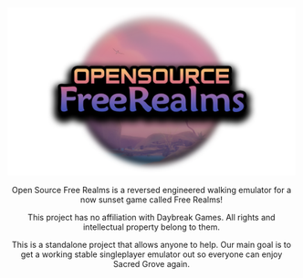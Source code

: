 <p align="center"><img src="res/OSFR.png"></p>

<p align="center">
Open Source Free Realms is a reversed engineered walking emulator for a now sunset game called Free Realms!
</p>
<p align="center">
This project has no affiliation with Daybreak Games. All rights and intellectual property belong to them.
</p>
<p align="center">
This is a standalone project that allows anyone to help. Our main goal is to get a working stable singleplayer emulator out so everyone can enjoy Sacred Grove again.
</p>
